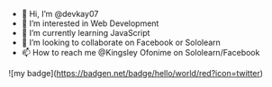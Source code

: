- 👋 Hi, I’m @devkay07
- 👀 I’m interested in Web Development
- 🌱 I’m currently learning JavaScript
- 💞️ I’m looking to collaborate on Facebook or Sololearn
- 📫 How to reach me @Kingsley Ofonime on Sololearn/Facebook

<!---
devkay07/devkay07 is a ✨ special ✨ repository because its `README.md` (this file) appears on your GitHub profile.
You can click the Preview link to take a look at your changes.
--->

!\[my badge\](https://badgen.net/badge/hello/world/red?icon=twitter)
